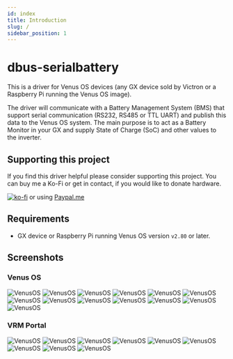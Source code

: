 ```yaml
---
id: index
title: Introduction
slug: /
sidebar_position: 1
---
```


# dbus-serialbattery

This is a driver for Venus OS devices (any GX device sold by Victron or a Raspberry Pi running the Venus OS image).

The driver will communicate with a Battery Management System (BMS) that support serial communication (RS232, RS485 or TTL UART) and publish this data to the Venus OS system. The main purpose is to act as a Battery Monitor in your GX and supply State of Charge (SoC) and other values to the inverter.

## Supporting this project

If you find this driver helpful please consider supporting this project. You can buy me a Ko-Fi or get in contact, if you would like to donate hardware.

[![ko-fi](https://ko-fi.com/img/githubbutton_sm.svg)](https://ko-fi.com/Z8Z73LCW1) or using [Paypal.me](https://paypal.me/innernet)

## Requirements

* GX device or Raspberry Pi running Venus OS version `v2.80` or later.

## Screenshots

### Venus OS

![VenusOS](../../screenshots/venus-os_001.png)
![VenusOS](../../screenshots/venus-os_002.png)
![VenusOS](../../screenshots/venus-os_003.png)
![VenusOS](../../screenshots/venus-os_004.png)
![VenusOS](../../screenshots/venus-os_005.png)
![VenusOS](../../screenshots/venus-os_006.png)
![VenusOS](../../screenshots/venus-os_007.png)
![VenusOS](../../screenshots/venus-os_008.png)
![VenusOS](../../screenshots/venus-os_009.png)
![VenusOS](../../screenshots/venus-os_010.png)
![VenusOS](../../screenshots/venus-os_011.png)
![VenusOS](../../screenshots/venus-os_012.png)
![VenusOS](../../screenshots/venus-os_013.png)

### VRM Portal

![VenusOS](../../screenshots/vrm-portal_001.png)
![VenusOS](../../screenshots/vrm-portal_002.png)
![VenusOS](../../screenshots/vrm-portal_003.png)
![VenusOS](../../screenshots/vrm-portal_004.png)
![VenusOS](../../screenshots/vrm-portal_005.png)
![VenusOS](../../screenshots/vrm-portal_006.png)
![VenusOS](../../screenshots/vrm-portal_007.png)
![VenusOS](../../screenshots/vrm-portal_008.png)
![VenusOS](../../screenshots/vrm-portal_009.png)
